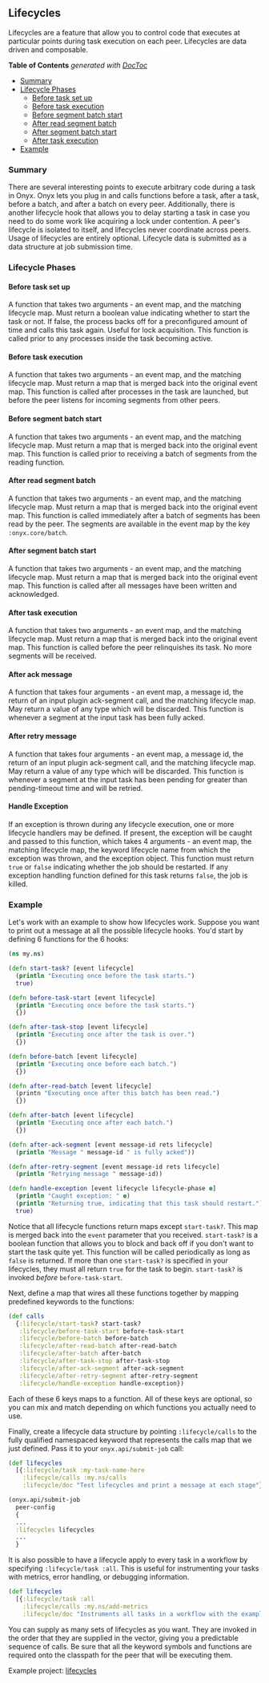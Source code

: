 ## Lifecycles

Lifecycles are a feature that allow you to control code that executes at particular points during task execution on each peer. Lifecycles are data driven and composable.

<!-- START doctoc generated TOC please keep comment here to allow auto update -->
<!-- DON'T EDIT THIS SECTION, INSTEAD RE-RUN doctoc TO UPDATE -->
**Table of Contents**  *generated with [DocToc](http://doctoc.herokuapp.com/)*

- [Summary](#summary)
- [Lifecycle Phases](#lifecycle-phases)
  - [Before task set up](#before-task-set-up)
  - [Before task execution](#before-task-execution)
  - [Before segment batch start](#before-segment-batch-start)
  - [After read segment batch](#after-read-segment-batch)
  - [After segment batch start](#after-segment-batch-start)
  - [After task execution](#after-task-execution)
- [Example](#example)

<!-- END doctoc generated TOC please keep comment here to allow auto update -->

### Summary

There are several interesting points to execute arbitrary code during a task in Onyx. Onyx lets you plug in and calls functions before a task, after a task, before a batch, and after a batch on every peer. Additionally, there is another lifecycle hook that allows you to delay starting a task in case you need to do some work like acquiring a lock under contention. A peer's lifecycle is isolated to itself, and lifecycles never coordinate across peers. Usage of lifecycles are entirely optional. Lifecycle data is submitted as a data structure at job submission time.

### Lifecycle Phases

#### Before task set up

A function that takes two arguments - an event map, and the matching lifecycle map. Must return a boolean value indicating whether to start the task or not. If false, the process backs off for a preconfigured amount of time and calls this task again. Useful for lock acquisition. This function is called prior to any processes inside the task becoming active.

#### Before task execution

A function that takes two arguments - an event map, and the matching lifecycle map. Must return a map that is merged back into the original event map. This function is called after processes in the task are launched, but before the peer listens for incoming segments from other peers.

#### Before segment batch start

A function that takes two arguments - an event map, and the matching lifecycle map. Must return a map that is merged back into the original event map. This function is called prior to receiving a batch of segments from the reading function.

#### After read segment batch

A function that takes two arguments - an event map, and the matching lifecycle map. Must return a map that is merged back into the original event map. This function is called immediately after a batch of segments has been read by the peer. The segments are available in the event map by the key `:onyx.core/batch`.

#### After segment batch start

A function that takes two arguments - an event map, and the matching lifecycle map. Must return a map that is merged back into the original event map. This function is called after all messages have been written and acknowledged.

#### After task execution

A function that takes two arguments - an event map, and the matching lifecycle map. Must return a map that is merged back into the original event map. This function is called before the peer relinquishes its task. No more segments will be received.

#### After ack message

A function that takes four arguments - an event map, a message id, the return of an input plugin ack-segment call, and the matching lifecycle map. May return a value of any type which will be discarded. This function is whenever a segment at the input task has been fully acked.

#### After retry message

A function that takes four arguments - an event map, a message id, the return of an input plugin ack-segment call, and the matching lifecycle map. May return a value of any type which will be discarded. This function is whenever a segment at the input task has been pending for greater than pending-timeout time and will be retried.

#### Handle Exception

If an exception is thrown during any lifecycle execution, one or more lifecycle handlers may be defined. If present, the exception will be caught and passed to this function,  which takes 4 arguments - an event map, the matching lifecycle map, the keyword lifecycle name from which the exception was thrown, and the exception object. This function must return `true` or `false` indicating whether the job should be restarted. If any exception handling function defined for this task returns `false`, the job is killed.

### Example

Let's work with an example to show how lifecycles work. Suppose you want to print out a message at all the possible lifecycle hooks. You'd start by defining 6 functions for the 6 hooks:

```clojure
(ns my.ns)

(defn start-task? [event lifecycle]
  (println "Executing once before the task starts.")
  true)

(defn before-task-start [event lifecycle]
  (println "Executing once before the task starts.")
  {})

(defn after-task-stop [event lifecycle]
  (println "Executing once after the task is over.")
  {})

(defn before-batch [event lifecycle]
  (println "Executing once before each batch.")
  {})

(defn after-read-batch [event lifecycle]
  (printn "Executing once after this batch has been read.")
  {})

(defn after-batch [event lifecycle]
  (println "Executing once after each batch.")
  {})

(defn after-ack-segment [event message-id rets lifecycle]
  (println "Message " message-id " is fully acked"))

(defn after-retry-segment [event message-id rets lifecycle]
  (println "Retrying message " message-id))

(defn handle-exception [event lifecycle lifecycle-phase e]
  (println "Caught exception: " e)
  (println "Returning true, indicating that this task should restart.")
  true)
```

Notice that all lifecycle functions return maps except `start-task?`. This map is merged back into the `event` parameter that you received. `start-task?` is a boolean function that allows you to block and back off if you don't want to start the task quite yet. This function will be called periodically as long as `false` is returned. If more than one `start-task?` is specified in your lifecycles, they must all return `true` for the task to begin. `start-task?` is invoked *before* `before-task-start`.

Next, define a map that wires all these functions together by mapping predefined keywords to the functions:

```clojure
(def calls
  {:lifecycle/start-task? start-task?
   :lifecycle/before-task-start before-task-start
   :lifecycle/before-batch before-batch
   :lifecycle/after-read-batch after-read-batch
   :lifecycle/after-batch after-batch
   :lifecycle/after-task-stop after-task-stop
   :lifecycle/after-ack-segment after-ack-segment
   :lifecycle/after-retry-segment after-retry-segment
   :lifecycle/handle-exception handle-exception})
```

Each of these 6 keys maps to a function. All of these keys are optional, so you can mix and match depending on which functions you actually need to use.

Finally, create a lifecycle data structure by pointing `:lifecycle/calls` to the fully qualified namespaced keyword that represents the calls map that we just defined. Pass it to your `onyx.api/submit-job` call:

```clojure
(def lifecycles
  [{:lifecycle/task :my-task-name-here
    :lifecycle/calls :my.ns/calls
    :lifecycle/doc "Test lifecycles and print a message at each stage"}])

(onyx.api/submit-job
  peer-config
  {
  ...
  :lifecycles lifecycles
  ...
  }
```

It is also possible to have a lifecycle apply to every task in a workflow by specifying `:lifecycle/task :all`. This is useful for instrumenting your tasks with metrics, error handling, or debugging information.

```clojure
(def lifecycles
  [{:lifecycle/task :all
    :lifecycle/calls :my.ns/add-metrics
    :lifecycle/doc "Instruments all tasks in a workflow with the example function 'add-metrics'"}])

```
You can supply as many sets of lifecycles as you want. They are invoked in the order that they are supplied in the vector, giving you a predictable sequence of calls. Be sure that all the keyword symbols and functions are required onto the classpath for the peer that will be executing them.

Example project: [lifecycles](https://github.com/onyx-platform/onyx-examples/tree/0.8.x/lifecycles)